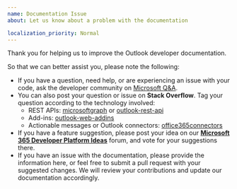 ```yaml
---
name: Documentation Issue
about: Let us know about a problem with the documentation

localization_priority: Normal
---
```


Thank you for helping us to improve the Outlook developer documentation.

So that we can better assist you, please note the following:

- If you have a question, need help, or are experiencing an issue with your code, ask the developer community on [Microsoft Q&A](https://docs.microsoft.com/answers/topics/office-addins-dev.html).
- You can also post your question or issue on **Stack Overflow**. Tag your question according to the technology involved:
    - REST APIs: [microsoftgraph](http://stackoverflow.com/questions/tagged/microsoftgraph) or [outlook-rest-api](http://stackoverflow.com/questions/tagged/outlook-rest-api)
    - Add-ins: [outlook-web-addins](http://stackoverflow.com/questions/tagged/outlook-web-addins)
    - Actionable messages or Outlook connectors: [office365connectors](http://stackoverflow.com/questions/tagged/office365connectors)
- If you have a feature suggestion, please post your idea on our [**Microsoft 365 Developer Platform Ideas**](https://aka.ms/m365dev-suggestions) forum, and vote for your suggestions there.
- If you have an issue with the documentation, please provide the information here, or feel free to submit a pull request with your suggested changes. We will review your contributions and update our documentation accordingly.
